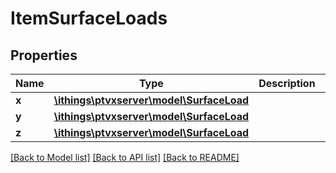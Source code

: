 # ItemSurfaceLoads

## Properties
Name | Type | Description | Notes
------------ | ------------- | ------------- | -------------
**x** | [**\ithings\ptvxserver\model\SurfaceLoad**](SurfaceLoad.md) |  | [optional] 
**y** | [**\ithings\ptvxserver\model\SurfaceLoad**](SurfaceLoad.md) |  | [optional] 
**z** | [**\ithings\ptvxserver\model\SurfaceLoad**](SurfaceLoad.md) |  | [optional] 

[[Back to Model list]](../../README.md#documentation-for-models) [[Back to API list]](../../README.md#documentation-for-api-endpoints) [[Back to README]](../../README.md)

